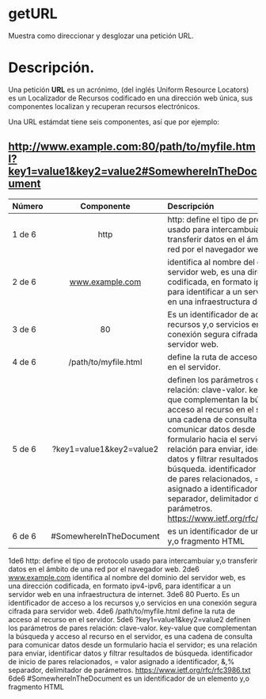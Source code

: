 # getURL
Muestra como direccionar y desglozar una petición URL.

# Descripción.

Una petición **URL** es un  acrónimo, (del inglés Uniform Resource Locators) es un Localizador de Recursos 
codificado en una dirección web única, sus componentes localizan y recuperan  recursos electrónicos.

Una URL estámdat tiene seis componentes, así que por ejemplo:
## http://www.example.com:80/path/to/myfile.html?key1=value1&key2=value2#SomewhereInTheDocument

| Número       | Componente              | Descripción |
| :---         |     :---:               |  :---       |
| 1 de 6       | http                    | http: define el tipo de protocolo usado para intercambuiar y,o transferir datos en el ámbito de una red por el navegador web. |
| 2 de 6       | www.example.com         | identifica al nombre del dominio del servidor web, es una dirección codificada, en formato ipv4-ipv6, para identificar a un servidor web en una infraestructura de internet.      |
| 3 de 6       | 80                      | Es un identificador de acceso a los recursos  y,o servicios en una conexión segura cifrada para servidor web.      |
| 4 de 6       | /path/to/myfile.html    | define la ruta de acceso al recurso en el servidor.     |
| 5 de 6       | ?key1=value1&key2=value2| definen los parámetros de pares relación: clave-valor. key-value que complementan la búsqueda y acceso al recurso en el servidor, es una cadena de consulta para comunicar datos desde un formulario hacia el servidor; es una relación para enviar, identificar datos y filtrar resultados de búsqueda. identificador de inicio de pares relacionados, = valor asignado a identificador, &,% separador, delimitador de parámetros. https://www.ietf.org/rfc/rfc3986.txt     |
| 6 de 6       | #SomewhereInTheDocument | es un identificador de un elemento y,o fragmento HTML     |

1de6  http: define el tipo de protocolo usado para intercambuiar y,o transferir datos en el ámbito de una red por el navegador web. 
2de6 www.example.com identifica al nombre del dominio del servidor web, es una dirección codificada, en formato ipv4-ipv6, para identificar a un servidor web en una infraestructura de internet.
3de6 80 Puerto. Es un identificador de acceso a los recursos  y,o servicios en una conexión segura cifrada para servidor web.
4de6 /path/to/myfile.html define la ruta de acceso al recurso en el servidor. 
5de6 ?key1=value1&key2=value2 definen los parámetros de pares relación: clave-valor. key-value que complementan la búsqueda y acceso al recurso en el servidor, es una cadena de consulta para comunicar datos desde un formulario hacia el servidor; es una relación para enviar, identificar datos y filtrar resultados de búsqueda. identificador de inicio de pares relacionados, = valor asignado a identificador, &,% separador, delimitador de parámetros. https://www.ietf.org/rfc/rfc3986.txt
6de6 #SomewhereInTheDocument es un identificador de un elemento y,o fragmento HTML